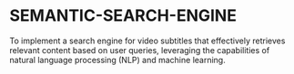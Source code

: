 # SEMANTIC-SEARCH-ENGINE
To implement a search engine for video subtitles that effectively retrieves relevant content based on user queries, leveraging the capabilities of natural language processing (NLP) and machine learning.
